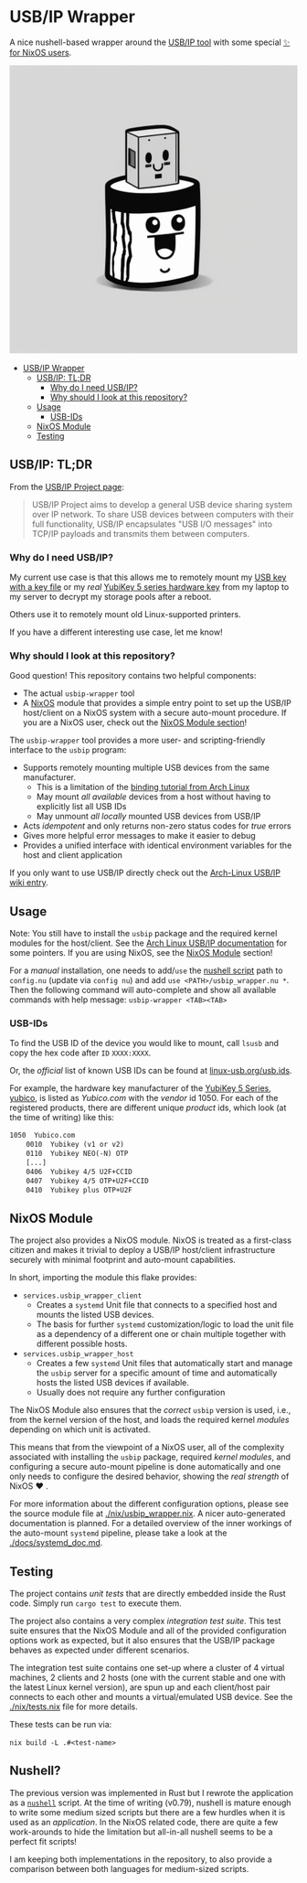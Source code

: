 # USB/IP Wrapper

A nice nushell-based wrapper around the [USB/IP tool](https://usbip.sourceforge.net/) with some special [✨ for NixOS users](#nixos-module).

<div align="center">
  <img
    src="./assets/usbip_wrapper_logo.png"
    alt="usbip-wrapper logo">
</div>

<!--toc:start-->
- [USB/IP Wrapper](#usbip-wrapper)
  - [USB/IP: TL;DR](#usbip-tldr)
    - [Why do I need USB/IP?](#why-do-i-need-usbip)
    - [Why should I look at this repository?](#why-should-i-look-at-this-repository)
  - [Usage](#usage)
    - [USB-IDs](#usb-ids)
  - [NixOS Module](#nixos-module)
  - [Testing](#testing)
<!--toc:end-->

## USB/IP: TL;DR

From the [USB/IP Project page](https://usbip.sourceforge.net/):
> USB/IP Project aims to develop a general USB device sharing system over IP network.
To share USB devices between computers with their full functionality,
USB/IP encapsulates "USB I/O messages" into TCP/IP payloads and transmits them between computers.

<!-- It has been upstreamed into the [Linux kernel](https://www.kernel.org/doc/readme/tools-usb-usbip-README) for quite some time -->

### Why do I need USB/IP?

My current use case is that this allows me to remotely mount my [USB key with a key file](https://tqdev.com/2022-luks-with-usb-unlock) or my
_real_ [YubiKey 5 series hardware key](https://www.yubico.com/de/store/#yubikey-5-series) from my laptop to my server to decrypt my storage pools after a reboot.

Others use it to remotely mount old Linux-supported printers.

If you have a different interesting use case, let me know!

### Why should I look at this repository?

Good question! This repository contains two helpful components:
- The actual `usbip-wrapper` tool
- A [NixOS](https://nixos.org/) module that provides a simple entry point to set up the USB/IP host/client on a NixOS system with a secure auto-mount procedure.
If you are a NixOS user, check out the [NixOS Module section](#nixos-module)!

The `usbip-wrapper` tool provides a more user- and scripting-friendly interface to the
`usbip` program:
- Supports remotely mounting multiple USB devices from the same manufacturer.
  - This is a limitation of the [binding tutorial from Arch Linux](https://wiki.archlinux.org/title/USB/IP#Tips_and_tricks)
  - May mount _all available_ devices from a host without having to explicitly list all USB IDs
  - May unmount _all locally_ mounted USB devices from USB/IP
- Acts _idempotent_ and only returns non-zero status codes for _true_ errors
- Gives more helpful error messages to make it easier to debug
- Provides a unified interface with identical environment variables for the host and client application

<!-- Idempotent: - If all desired remote USB devices have already been mounted then re-calling mount won't provide an error. -->

If you only want to use USB/IP directly check out the [Arch-Linux USB/IP wiki entry](https://wiki.archlinux.org/title/USB/IP).

## Usage

Note: You still have to install the `usbip` package and the required kernel modules for
the host/client. See the [Arch Linux USB/IP documentation](https://wiki.archlinux.org/title/USB/IP)
for some pointers. If you are using NixOS, see the [NixOS Module](#nixos-module) section!

For a _manual_ installation, one needs to add/`use` the [nushell script](src/usbip_wrapper.nu)
path to `config.nu` (update via `config nu`) and add `use <PATH>/usbip_wrapper.nu *`.
Then the following command will auto-complete and show all available commands with
help message: `usbip-wrapper <TAB><TAB>`

### USB-IDs

To find the USB ID of the device you would like to mount, call `lsusb` and copy the hex code after `ID` `XXXX:XXXX`.

Or, the _official_ list of known USB IDs can be found at [linux-usb.org/usb.ids](http://www.linux-usb.org/usb.ids).

For example, the hardware key manufacturer of the [YubiKey 5 Series](https://www.yubico.com/de/store/#yubikey-5-series),
[yubico](https://www.yubico.com/), is listed as *Yubico.com* with the _vendor_ id 1050.
For each of the registered products, there are different unique _product_ ids, which look (at the time of writing) like this:

```
1050  Yubico.com
	0010  Yubikey (v1 or v2)
	0110  Yubikey NEO(-N) OTP
    [...]
	0406  Yubikey 4/5 U2F+CCID
	0407  Yubikey 4/5 OTP+U2F+CCID
	0410  Yubikey plus OTP+U2F
```

## NixOS Module

The project also provides a NixOS module.
NixOS is treated as a first-class citizen and makes it trivial to
deploy a USB/IP host/client infrastructure securely with minimal
footprint and auto-mount capabilities.

In short, importing the module this flake provides:
- `services.usbip_wrapper_client`
  - Creates a `systemd` Unit file that connects to a specified host and
  mounts the listed USB devices.
  - The basis for further `systemd` customization/logic to load the unit file
  as a dependency of a different one or chain multiple together with different
  possible hosts.
- `services.usbip_wrapper_host`
  - Creates a few `systemd` Unit files that automatically start and manage
  the `usbip` server for a specific amount of time and automatically
  hosts the listed USB devices if available.
  - Usually does not require any further configuration

The NixOS Module also ensures that the _correct_ `usbip` version is used, i.e., from the kernel version of the host, and loads the required kernel
_modules_ depending on which unit is activated.

This means that from the viewpoint of a NixOS user, all of the complexity
associated with installing the `usbip` package, required _kernel modules_, and
configuring a secure auto-mount pipeline is done automatically and one only
needs to configure the desired behavior, showing the _real strength_ of NixOS :heart: .

For more information about the different configuration options, please see the
source module file at [./nix/usbip_wrapper.nix](./nix/usbip_wrapper.nix).
A nicer auto-generated documentation is planned.
For a detailed overview of the inner workings of the auto-mount `systemd` pipeline,
please take a look at the [./docs/systemd_doc.md](./docs/systemd_doc.md).

## Testing

The project contains _unit tests_ that are directly embedded inside
the Rust code.
Simply run `cargo test` to execute them.

The project also contains a very complex _integration test suite_.
This test suite ensures that the NixOS Module and all of the provided
configuration options work as expected, but it also ensures that the
USB/IP package behaves as expected under different scenarios.

The integration test suite contains one set-up where a cluster of 4
virtual machines, 2 clients and 2 hosts (one with the current stable
and one with the latest Linux kernel version), are spun up and each
client/host pair connects to each other and mounts a virtual/emulated
USB device.
See the [./nix/tests.nix](./nix/test.nix) file for more details.

These tests can be run via:

```nix build -L .#<test-name>```

## Nushell?

The previous version was implemented in Rust but I rewrote the application
as a [`nushell`](https://www.nushell.sh/) script.
At the time of writing (v0.79), nushell is mature enough to write some
medium sized scripts but there are a few hurdles when it is used as an _application_.
In the NixOS related code, there are quite a few work-arounds to hide the limitation
but all-in-all nushell seems to be a perfect fit scripts!

I am keeping both implementations in the repository, to also provide a comparison between
both languages for medium-sized scripts.

